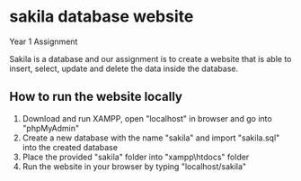 # sakila database website
Year 1 Assignment

Sakila is a database and our assignment is to create a website that is able to insert, select, update and delete the data inside the database.

## How to run the website locally

1. Download and run XAMPP, open "localhost" in browser and go into "phpMyAdmin"
2. Create a new database with the name "sakila" and import "sakila.sql" into the created database
3. Place the provided "sakila" folder into "xampp\htdocs" folder
4. Run the website in your browser by typing "localhost/sakila"
